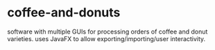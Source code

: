 # coffee-and-donuts
software with multiple GUIs for processing orders of coffee and donut varieties.  uses JavaFX to allow exporting/importing/user interactivity.
